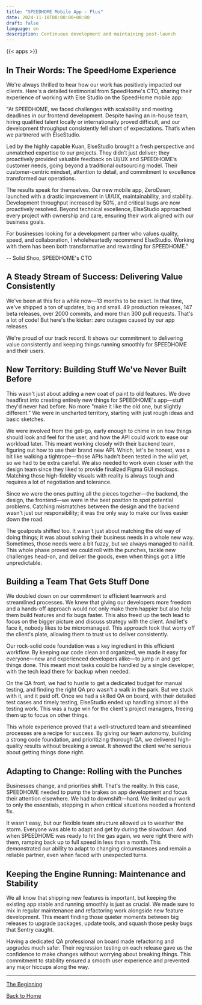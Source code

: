 ```yaml
---
title: "SPEEDHOME Mobile App - Plus"
date: 2024-11-10T00:00:00+08:00
draft: false
language: en
description: Continuous development and maintaining post-launch
---
```


{{< apps  >}}

## In Their Words: The SpeedHome Experience

We're always thrilled to hear how our work has positively impacted our clients. Here's a detailed testimonial from SpeedHome's CTO, sharing their experience of working with Else Studio on the SpeedHome mobile app:

"At SPEEDHOME, we faced challenges with scalability and meeting deadlines in our frontend development. Despite having an in-house team, hiring qualified talent locally or internationally proved difficult, and our development throughput consistently fell short of expectations. That’s when we partnered with ElseStudio.

Led by the highly capable Kuan, ElseStudio brought a fresh perspective and unmatched expertise to our projects. They didn’t just deliver; they proactively provided valuable feedback on UI/UX and SPEEDHOME’s customer needs, going beyond a traditional outsourcing model. Their customer-centric mindset, attention to detail, and commitment to excellence transformed our operations.

The results speak for themselves. Our new mobile app, ZeroDawn, launched with a drastic improvement in UI/UX, maintainability, and stability. Development throughput increased by 50%, and critical bugs are now proactively resolved. Beyond technical excellence, ElseStudio approached every project with ownership and care, ensuring their work aligned with our business goals.

For businesses looking for a development partner who values quality, speed, and collaboration, I wholeheartedly recommend ElseStudio. Working with them has been both transformative and rewarding for SPEEDHOME."

-- Solid Shoo, SPEEDHOME's CTO

## A Steady Stream of Success: Delivering Value Consistently

We've been at this for a while now—13 months to be exact. In that time, we've shipped a ton of updates, big and small. 49 production releases, 147 beta releases, over 2000 commits, and more than 300 pull requests. That's a lot of code! But here's the kicker: zero outages caused by our app releases. 

We're proud of our track record. It shows our commitment to delivering value consistently and keeping things running smoothly for SPEEDHOME and their users.

## New Territory: Building Stuff We've Never Built Before

This wasn't just about adding a new coat of paint to old features. We dove headfirst into creating entirely new things for SPEEDHOME's app—stuff they'd never had before. No more "make it like the old one, but slightly different." We were in uncharted territory, starting with just rough ideas and basic sketches.

We were involved from the get-go, early enough to chime in on how things should look and feel for the user, and how the API could work to ease our workload later. This meant working closely with their backend team, figuring out how to use their brand new API. Which, let's be honest, was a bit like walking a tightrope—those APIs hadn't been tested in the wild yet, so we had to be extra careful. We also needed to work even closer with the design team since they liked to provide finalized Figma GUI mockups. Matching those high-fidelity visuals with reality is always tough and requires a lot of negotiation and tolerance.

Since we were the ones putting all the pieces together—the backend, the design, the frontend—we were in the best position to spot potential problems. Catching mismatches between the design and the backend wasn't just our responsibility; it was the only way to make our lives easier down the road.

The goalposts shifted too. It wasn't just about matching the old way of doing things; it was about solving their business needs in a whole new way. Sometimes, those needs were a bit fuzzy, but we always managed to nail it. This whole phase proved we could roll with the punches, tackle new challenges head-on, and deliver the goods, even when things got a little unpredictable.

## Building a Team That Gets Stuff Done

We doubled down on our commitment to efficient teamwork and streamlined processes. We knew that giving our developers more freedom and a hands-off approach would not only make them happier but also help them build features and fix bugs faster. This also freed up the tech lead to focus on the bigger picture and discuss strategy with the client. And let's face it, nobody likes to be micromanaged. This approach took that worry off the client's plate, allowing them to trust us to deliver consistently.

Our rock-solid code foundation was a key ingredient in this efficient workflow. By keeping our code clean and organized, we made it easy for everyone—new and experienced developers alike—to jump in and get things done. This meant most tasks could be handled by a single developer, with the tech lead there for backup when needed.

On the QA front, we had to hustle to get a dedicated budget for manual testing, and finding the right QA pro wasn't a walk in the park. But we stuck with it, and it paid off. Once we had a skilled QA on board, with their detailed test cases and timely testing, ElseStudio ended up handling almost all the testing work. This was a huge win for the client's project managers, freeing them up to focus on other things.

This whole experience proved that a well-structured team and streamlined processes are a recipe for success. By giving our team autonomy, building a strong code foundation, and prioritizing thorough QA, we delivered high-quality results without breaking a sweat. It showed the client we're serious about getting things done right.

## Adapting to Change: Rolling with the Punches 

Businesses change, and priorities shift. That's the reality. In this case, SPEEDHOME needed to pump the brakes on app development and focus their attention elsewhere. We had to downshift—hard. We limited our work to only the essentials, stepping in when critical situations needed a frontend fix.

It wasn't easy, but our flexible team structure allowed us to weather the storm. Everyone was able to adapt and get by during the slowdown. And when SPEEDHOME was ready to hit the gas again, we were right there with them, ramping back up to full speed in less than a month. This demonstrated our ability to adapt to changing circumstances and remain a reliable partner, even when faced with unexpected turns.

## Keeping the Engine Running: Maintenance and Stability

We all know that shipping new features is important, but keeping the existing app stable and running smoothly is just as crucial. We made sure to mix in regular maintenance and refactoring work alongside new feature development. This meant finding those quieter moments between big releases to upgrade packages, update tools, and squash those pesky bugs that Sentry caught.

Having a dedicated QA professional on board made refactoring and upgrades much safer. Their regression testing on each release gave us the confidence to make changes without worrying about breaking things. This commitment to stability ensured a smooth user experience and prevented any major hiccups along the way.

---

[The Beginning](/zd)

[Back to Home](/)
